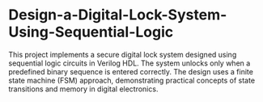 # Design-a-Digital-Lock-System-Using-Sequential-Logic
This project implements a secure digital lock system designed using sequential logic circuits in Verilog HDL. The system unlocks only when a predefined binary sequence is entered correctly. The design uses a finite state machine (FSM) approach, demonstrating practical concepts of state transitions and memory in digital electronics.

